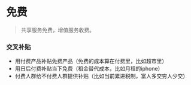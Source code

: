 # 免费

> 共享服务免费，增值服务收费。



### 交叉补贴

- 用付费产品补贴免费产品（免费的成本算在付费里，比如超市里）
- 用日后付费补贴当下免费（租金替代成本，比如月租的iphone）
- 付费人群给不付费人群提供补贴（比如当前累进税制，富人多交穷人少交）

